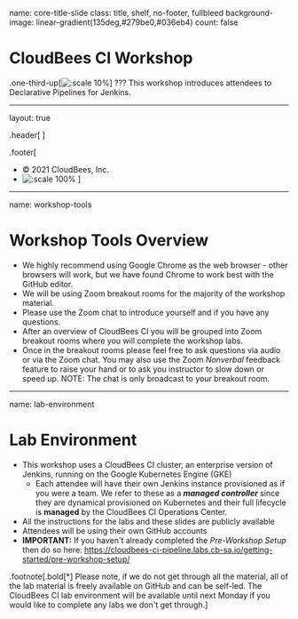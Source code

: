 name: core-title-slide
class: title, shelf, no-footer, fullbleed
background-image: linear-gradient(135deg,#279be0,#036eb4)
count: false


# CloudBees CI Workshop
.one-third-up[![:scale 10%](../img/CloudBees-Submark-White.svg)]
???
This workshop introduces attendees to Declarative Pipelines for Jenkins.

---
layout: true

.header[
]

.footer[
- © 2021 CloudBees, Inc.
- ![:scale 100%](../img/CloudBees-Submark-Full-Color.svg)
]
---
name: workshop-tools
# Workshop Tools Overview

* We highly recommend using Google Chrome as the web browser - other browsers will work, but we have found Chrome to work best with the GitHub editor.
* We will be using Zoom breakout rooms for the majority of the workshop material.
* Please use the Zoom chat to introduce yourself and if you have any questions.
* After an overview of CloudBees CI you will be grouped into Zoom breakout rooms where you will complete the workshop labs.
* Once in the breakout rooms please feel free to ask questions via audio or via the Zoom chat. You may also use the Zoom *Nonverbal* feedback feature to raise your hand or to ask you instructor to slow down or speed up. NOTE: The chat is only broadcast to your breakout room.

---
name: lab-environment
# Lab Environment
* This workshop uses a CloudBees CI cluster, an enterprise version of Jenkins, running on the Google Kubernetes Engine (GKE)
  * Each attendee will have their own Jenkins instance provisioned as if you were a team. We refer to these as a ***managed controller*** since they are dynamical provisioned on Kubernetes and their full lifecycle is **managed** by the CloudBees CI Operations Center.
* All the instructions for the labs and these slides are publicly available
* Attendees will be using their own GitHub accounts 
* **IMPORTANT:** If you haven't already completed the *Pre-Workshop Setup* then do so here: https://cloudbees-ci-pipeline.labs.cb-sa.io/getting-started/pre-workshop-setup/


.footnote[.bold[*] Please note, if we do not get through all the material, all of the lab material is freely available on GitHub and can be self-led. The CloudBees CI lab environment will be available until next Monday if you would like to complete any labs we don't get through.]